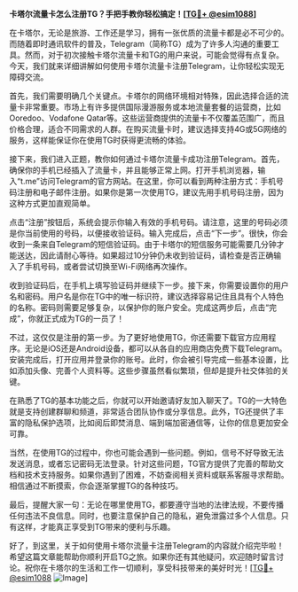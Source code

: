 **卡塔尔流量卡怎么注册TG？手把手教你轻松搞定！[[TG💪+ @esim1088](https://t.me/s/esim1088)]**

在卡塔尔，无论是旅游、工作还是学习，拥有一张优质的流量卡都是必不可少的。而随着即时通讯软件的普及，Telegram（简称TG）成为了许多人沟通的重要工具。然而，对于初次接触卡塔尔流量卡和TG的用户来说，可能会觉得有点复杂。今天，我们就来详细讲解如何使用卡塔尔流量卡注册Telegram，让你轻松实现无障碍交流。

首先，我们需要明确几个关键点。卡塔尔的网络环境相对特殊，因此选择合适的流量卡非常重要。市场上有许多提供国际漫游服务或本地流量套餐的运营商，比如Ooredoo、Vodafone Qatar等。这些运营商提供的流量卡不仅覆盖范围广，而且价格合理，适合不同需求的人群。在购买流量卡时，建议选择支持4G或5G网络的服务，这样能保证你在使用TG时获得更流畅的体验。

接下来，我们进入正题，教你如何通过卡塔尔流量卡成功注册Telegram。首先，确保你的手机已经插入了流量卡，并且能够正常上网。打开手机浏览器，输入“t.me”访问Telegram的官方网站。在这里，你可以看到两种注册方式：手机号码注册和电子邮件注册。如果你是第一次使用TG，建议先用手机号码注册，因为这种方式更加直观简单。

点击“注册”按钮后，系统会提示你输入有效的手机号码。请注意，这里的号码必须是你当前使用的号码，以便接收验证码。输入完成后，点击“下一步”。很快，你会收到一条来自Telegram的短信验证码。由于卡塔尔的短信服务可能需要几分钟才能送达，因此请耐心等待。如果超过10分钟仍未收到验证码，请检查是否正确输入了手机号码，或者尝试切换至Wi-Fi网络再次操作。

收到验证码后，在手机上填写验证码并继续下一步。接下来，你需要设置你的用户名和密码。用户名是你在TG中的唯一标识符，建议选择容易记住且具有个人特色的名称。密码则需要足够复杂，以保护你的账户安全。完成这两步后，点击“完成”，你就正式成为TG的一员了！

不过，这仅仅是注册的第一步。为了更好地使用TG，你还需要下载官方应用程序。无论是iOS还是Android设备，都可以从各自的应用商店免费下载Telegram。安装完成后，打开应用并登录你的账号。此时，你会被引导完成一些基本设置，比如添加头像、完善个人资料等。这些步骤虽然看似繁琐，但却是提升社交体验的关键。

在熟悉了TG的基本功能之后，你就可以开始邀请好友加入聊天了。TG的一大特色就是支持创建群聊和频道，非常适合团队协作或分享信息。此外，TG还提供了丰富的隐私保护选项，比如阅后即焚消息、端到端加密通信等，让你的信息更加安全可靠。

当然，在使用TG的过程中，你也可能会遇到一些问题。例如，信号不好导致无法发送消息，或者忘记密码无法登录。针对这些问题，TG官方提供了完善的帮助文档和技术支持服务。如果你遇到了困难，不妨查阅相关资料或联系客服寻求帮助。相信通过不断摸索，你会逐渐掌握TG的各种技巧。

最后，提醒大家一句：无论在哪里使用TG，都要遵守当地的法律法规，不要传播任何违法不良信息。同时，也要注意保护自己的隐私，避免泄露过多个人信息。只有这样，才能真正享受到TG带来的便利与乐趣。

好了，到这里，关于如何使用卡塔尔流量卡注册Telegram的内容就介绍完毕啦！希望这篇文章能帮助你顺利开启TG之旅。如果你还有其他疑问，欢迎随时留言讨论。祝你在卡塔尔的生活和工作一切顺利，享受科技带来的美好时光！[[TG💪+ @esim1088](https://t.me/s/esim1088) ![Image](https://i.postimg.cc/4NQfJmqS/Snipaste-2025-05-13-00-14-12.png)]